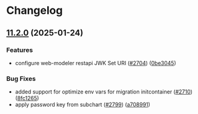 # Changelog

## [11.2.0](https://github.com/camunda/camunda-platform-helm/compare/camunda-platform-8.6-v11.1.1...camunda-platform-8.6-11.2.0) (2025-01-24)


### Features

* configure web-modeler restapi JWK Set URI ([#2704](https://github.com/camunda/camunda-platform-helm/issues/2704)) ([0be3045](https://github.com/camunda/camunda-platform-helm/commit/0be304587c72c25644f08e3520089065eff55a8a))


### Bug Fixes

* added support for optimize env vars for migration initcontainer ([#2710](https://github.com/camunda/camunda-platform-helm/issues/2710)) ([8fc1265](https://github.com/camunda/camunda-platform-helm/commit/8fc1265feba2e9ab5b2d386b53e54e6e0cea47b5))
* apply password key from subchart ([#2799](https://github.com/camunda/camunda-platform-helm/issues/2799)) ([a708991](https://github.com/camunda/camunda-platform-helm/commit/a70899107aafc9360aee09c47316ba3f19ec1262))
